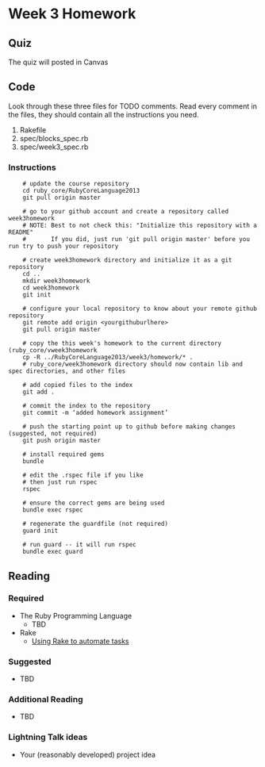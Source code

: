 # Week 3 Homework
## Quiz
The quiz will posted in Canvas

## Code

Look through these three files for TODO comments. Read every comment in the files, they should contain all the instructions you need.

1. Rakefile
1. spec/blocks\_spec.rb
1. spec/week3\_spec.rb


### Instructions

        # update the course repository
        cd ruby_core/RubyCoreLanguage2013
        git pull origin master

        # go to your github account and create a repository called week3homework
        # NOTE: Best to not check this: "Initialize this repository with a README"
        #       If you did, just run 'git pull origin master' before you run try to push your repository

        # create week3homework directory and initialize it as a git repository
        cd ..
        mkdir week3homework
        cd week3homework
        git init

        # configure your local repository to know about your remote github repository
        git remote add origin <yourgithuburlhere>
        git pull origin master

        # copy the this week's homework to the current directory (ruby_core/vweek3homework
        cp -R ../RubyCoreLanguage2013/week3/homework/* .
        # ruby_core/week3homework directory should now contain lib and spec directories, and other files

        # add copied files to the index
        git add .

        # commit the index to the repository
        git commit -m ‘added homework assignment’

        # push the starting point up to github before making changes (suggested, not required)
        git push origin master

        # install required gems
        bundle

        # edit the .rspec file if you like
        # then just run rspec
        rspec

        # ensure the correct gems are being used
        bundle exec rspec

        # regenerate the guardfile (not required)
        guard init

        # run guard -- it will run rspec
        bundle exec guard


## Reading

### Required

* The Ruby Programming Language
    * TBD
* Rake
    * [Using Rake to automate tasks](http://www.stuartellis.eu/articles/rake/)

### Suggested
* TBD

### Additional Reading
* TBD

### Lightning Talk ideas
* Your (reasonably developed) project idea


